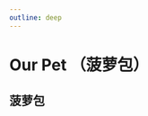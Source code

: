 ```yaml
---
outline: deep
---
```


# Our Pet （菠萝包）

## 菠萝包

<WeightChart 
  :weightData="{
    '2025-07-05': {weight: 892, note: '第一次称重'},
    '2025-07-12': {weight: 1065, note: '菠萝包第一次去看病（拉尿会叫，经常舔舐屁股，疑似不舒服），\n做了B超和采血（检查出膀胱有结晶，以及疑似增生）'},
    '2025-07-19': {weight: 1134, note: ''},
    '2025-07-26': {weight: 1355, note: ''},
    '2025-08-01': {weight: 1235, note: '菠萝包呕吐后第二次去看病打针，体重还是在下降'},
    '2025-08-03': {weight: 1355, note: ''},
    '2025-08-09': {weight: 1566, note: '第一针猫三联'},
    '2025-08-16': {weight: 1715, note: '第二针猫三联'},
    '2025-08-23': {weight: 1868, note: '这娃保存增肥速度嘞'}
  }"
  title="菠萝包体重变化"
  unit="g"
  lineColor="#FF6B9D"
  :showArea="true"
  height="350px"
/>

<CatPic  
    :list="[
      'https://ameng000.oss-cn-chengdu.aliyuncs.com/vitepress-blog/22168D13-EF3D-4DB5-96F1-25C0636D9639-49623-0000431AA2D4D38D.JPG',
      'https://ameng000.oss-cn-chengdu.aliyuncs.com/vitepress-blog/332c2b92627b053f3e7db21e7a0b9a19.JPG',
      'https://ameng000.oss-cn-chengdu.aliyuncs.com/vitepress-blog/b10147f3ee634c12ae1579fa8c6f6398.JPG',
      'https://ameng000.oss-cn-chengdu.aliyuncs.com/vitepress-blog/IMG_5145.jpeg',
      'https://ameng000.oss-cn-chengdu.aliyuncs.com/vitepress-blog/IMG_5286.jpeg',
      'https://ameng000.oss-cn-chengdu.aliyuncs.com/vitepress-blog/IMG_5465.jpeg',
      'https://ameng000.oss-cn-chengdu.aliyuncs.com/vitepress-blog/IMG_1291.jpeg',
      'https://ameng000.oss-cn-chengdu.aliyuncs.com/vitepress-blog/IMG_4645.jpeg',
      'https://ameng000.oss-cn-chengdu.aliyuncs.com/vitepress-blog/IMG_4971.jpeg'
    ]"
    :height="'500px'"
    :auto-play="true"
    :auto-play-interval="3000"
    :show-counter="true"
  />
